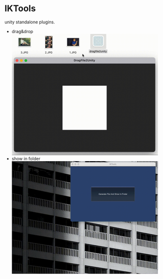 # IKTools
unity standalone plugins.
* drag&drop 
  ![image](https://github.com/stnaw/IKTools/blob/main/Assets/sample1%20preview.gif)
* show in folder
  ![image](https://github.com/stnaw/IKTools/blob/main/Assets/sample2%20preview.gif)
